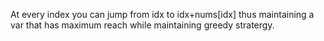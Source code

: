 At every index you can jump from idx to idx+nums[idx]
thus maintaining a var that has maximum reach while maintaining greedy stratergy.
​